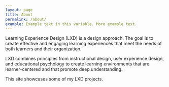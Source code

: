 ```yaml
---
layout: page
title: About
permalink: /about/
example: Example text in this variable. More example text.
---
```


Learning Experience Design (LXD) is a design approach. The goal is to create effective and engaging learning experiences that meet the needs of both learners and their organization.

LXD combines principles from instructional design, user experience design, and educational psychology to create learning environments that are learner-centered and that promote deep understanding.

This site showcases some of my LXD projects.
